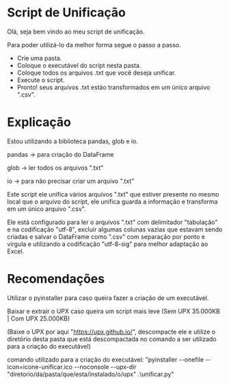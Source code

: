 # Script de Unificação
 
Olá, seja bem vindo ao meu script de unificação.

Para poder utilizá-lo da melhor forma segue o passo a passo.

- Crie uma pasta.
- Coloque o executável do script nesta pasta.
- Coloque todos os arquivos .txt que você deseja unificar.
- Execute o script.
- Pronto! seus arquivos .txt estão transformados em um único arquivo ".csv".

# Explicação

Estou utilizando a biblioteca pandas, glob e io.

pandas -> para criação do DataFrame

glob -> ler todos os arquivos ".txt"

io -> para não precisar criar um arquivo ".txt"

Este script ele unifica vários arquivos ".txt" que estiver presente no mesmo local que o arquivo do script, ele unifica guarda a informação e transforma em um único arquivo ".csv".

Ele está configurado para ler o arquivos ".txt" com delimitador "tabulação" e na codificação "utf-8", excluir algumas colunas vazias que estavam sendo criadas e salvar o DataFrame como ".csv" com separação por ponto e vírgula e utilizando a codificação "utf-8-sig" para melhor adaptação ao Excel.

# Recomendações

Utilizar o pyinstaller para caso queira fazer a criação de um executável.

Baixar e extrair o UPX caso queira um script mais leve (Sem UPX 35.000KB | Com UPX 25.000KB)

(Baixe o UPX por aqui "https://upx.github.io/", descompacte ele e utilize o diretório desta pasta que está descompactada no comando a ser utilizado para a criação do executável)

comando utilizado para a criação do executável:
"pyinstaller --onefile --icon=icone-unificar.ico --noconsole --upx-dir "diretorio/da/pasta/que/esta/instalado/o/upx" .\unificar.py"
